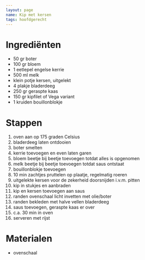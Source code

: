 ```yaml
---
layout: page  
name: Kip met kersen
tags: hoofdgerecht
---
```


# Ingrediënten  
  
- 50 gr boter  
- 100 gr bloem  
- 1 eetlepel engelse kerrie  
- 500 ml melk  
- klein potje kersen, uitgelekt
- 4 plakje bladerdeeg  
- 250 gr geraspte kaas  
- 150 gr kipfilet of Vega variant  
- 1 kruiden bouillonblokje  
  
# Stappen  
1. oven aan op 175 graden Celsius  
2. bladerdeeg laten ontdooien  
3. boter smelten   
4. kerrie toevoegen en even laten garen  
5. bloem beetje bij beetje toevoegen totdat alles is opgenomen   
6. melk beetje bij beetje toevoegen totdat saus ontstaat  
7. bouillonblokje toevoegen  
8. 10 min zachtjes pruttelen op plaatje, regelmatig roeren  
9. uitgelekte kersen voor de zekerheid doorsnijden i.v.m. pitten  
10. kip in stukjes en aanbraden  
11. kip en kersen toevoegen aan saus  
12. randen ovenschaal licht invetten met olie/boter  
13. randen bekleden met halve vellen bladerdeeg  
14. saus toevoegen, geraspte kaas er over  
15. c.a. 30 min in oven  
16. serveren met rijst

# Materialen
- ovenschaal